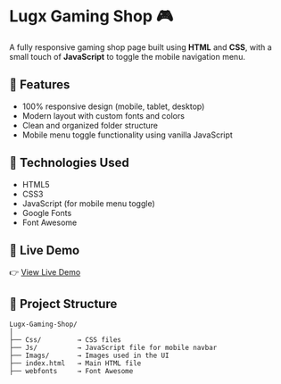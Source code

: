 # Lugx Gaming Shop 🎮

A fully responsive gaming shop page built using **HTML** and **CSS**, with a small touch of **JavaScript** to toggle the mobile navigation menu.

## 📌 Features

- 100% responsive design (mobile, tablet, desktop)
- Modern layout with custom fonts and colors
- Clean and organized folder structure
- Mobile menu toggle functionality using vanilla JavaScript

## 🚀 Technologies Used

- HTML5
- CSS3
- JavaScript (for mobile menu toggle)
- Google Fonts
- Font Awesome

## 🔗 Live Demo

👉 [View Live Demo](https://ahmedmoahmed00.github.io/Lugx-Gaming-Shop/)

## 📁 Project Structure

```plaintext
Lugx-Gaming-Shop/
│
├── Css/         → CSS files
├── Js/          → JavaScript file for mobile navbar
├── Imags/       → Images used in the UI
├── index.html   → Main HTML file
├── webfonts     → Font Awesome
